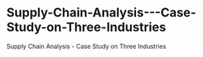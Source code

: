 # Supply-Chain-Analysis---Case-Study-on-Three-Industries
Supply Chain Analysis - Case Study on Three Industries
